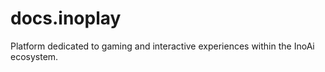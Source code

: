 # docs.inoplay
Platform dedicated to gaming and interactive experiences within the InoAi ecosystem.
